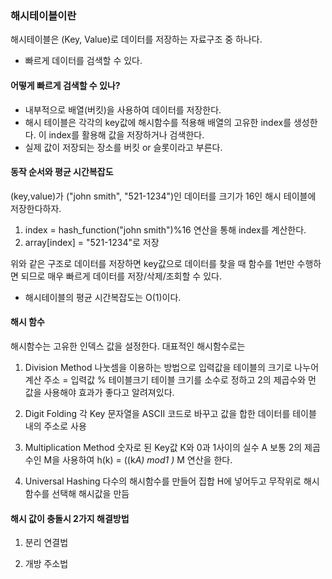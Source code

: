 ### 해시테이블이란
해시테이블은 (Key, Value)로 데이터를 저장하는 자료구조 중 하나다.

- 빠르게 데이터를 검색할 수 있다.

#### 어떻게 빠르게 검색할 수 있나?
- 내부적으로 배열(버킷)을 사용하여 데이터를 저장한다.
- 해시 테이블은 각각의 key값에 해시함수를 적용해
  배열의 고유한 index를 생성한다. 이 index를 활용해 값을 저장하거나 검색한다.
- 실제 값이 저장되는 장소를 버킷 or 슬롯이라고 부른다.

#### 동작 순서와 평균 시간복잡도
(key,value)가 ("john smith", "521-1234")인 데이터를
크기가 16인 해시 테이블에 저장한다하자.
1. index = hash_function("john smith")%16 연산을 통해
   index를 계산한다.
2. array[index] = "521-1234"로 저장

위와 같은 구조로 데이터를 저장하면
key값으로 데이터를 찾을 때
함수를 1번만 수행하면 되므로
매우 빠르게 데이터를 저장/삭제/조회할 수 있다.

- 해시테이블의 평균 시간복잡도는 O(1)이다.

#### 해시 함수
해시함수는 고유한 인덱스 값을 설정한다.
대표적인 해시함수로는 
1. Division Method
나눗셈을 이용하는 방법으로
입력값을 테이블의 크기로 나누어 계산
주소 = 입력값 % 테이블크기
테이블 크기를 소수로 정하고
2의 제곱수와 먼 값을 사용해야 효과가 좋다고
알려져있다.

3. Digit Folding
각 Key 문자열을 ASCII 코드로 바꾸고 
값을 합한 데이터를 테이블 내의 주소로 사용

4. Multiplication Method
숫자로 된 Key값 K와 
0과 1사이의 실수 A
보통 2의 제곱수인 M을 사용하여
h(k) = ((k*A) mod1 )* M 연산을 한다.

5. Universal Hashing
다수의 해시함수를 만들어 집합 H에 넣어두고
무작위로 해시함수를 선택해 해시값을 만듬

#### 해시 값이 충돌시 2가지 해결방법


1. 분리 연결법


2. 개방 주소법

